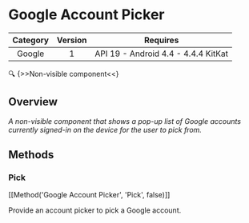 # Google Account Picker

| Category | Version | Requires |
|:--------:|:-------:|:--------:|
|Google|1|API 19 - Android 4.4 - 4.4.4 KitKat|

:mag: {>>Non-visible component<<}

## Overview

_A non-visible component that shows a pop-up list of Google accounts currently signed-in on the device for the user to pick from._

## Methods

### Pick



[[Method('Google Account Picker', 'Pick', false)]]

Provide an account picker to pick a Google account.